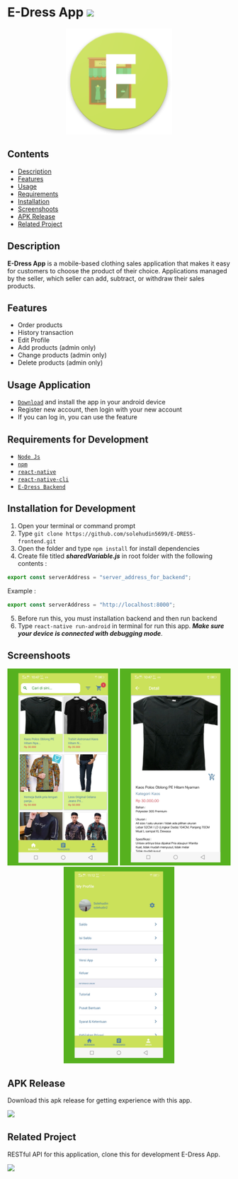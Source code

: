 # E-Dress App <img src="https://img.shields.io/badge/Build%20with-React%20Native-61dbfb?style=popout&logo=react">

<div align="center">
    <img width="240" src="./src/assets/images/ic_launcher_round.png">
</div>

## Contents

- [Description](#description)
- [Features](#features)
- [Usage](#usage-application)
- [Requirements](#requirements-for-development)
- [Installation](#installation-for-development)
- [Screenshoots](#screenshoots)
- [APK Release](#apk-release)
- [Related Project](#related-project)

## Description

**E-Dress App** is a mobile-based clothing sales application that makes it easy for customers to choose the product of their choice. Applications managed by the seller, which seller can add, subtract, or withdraw their sales products.

## Features

- Order products
- History transaction
- Edit Profile
- Add products (admin only)
- Change products (admin only)
- Delete products (admin only)

## Usage Application

- [`Download`](#apk-release) and install the app in your android device
- Register new account, then login with your new account
- If you can log in, you can use the feature

## Requirements for Development

- [`Node Js`](https://nodejs.org/en/)
- [`npm`](https://www.npmjs.com/get-npm)
- [`react-native`](https://facebook.github.io/react-native/docs/getting-started)
- [`react-native-cli`](https://facebook.github.io/react-native/docs/getting-started)
- [`E-Dress Backend`](https://github.com/solehudin5699/E-DRESS-backend.git)

## Installation for Development

1. Open your terminal or command prompt
2. Type `git clone https://github.com/solehudin5699/E-DRESS-frontend.git`
3. Open the folder and type `npm install` for install dependencies
4. Create file titled **_sharedVariable.js_** in root folder with the following contents :

```javascript
export const serverAddress = "server_address_for_backend";
```

Example :

```javascript
export const serverAddress = "http://localhost:8000";
```

5. Before run this, you must installation backend and then run backend
6. Type `react-native run-android` in terminal for run this app. **_Make sure your device is connected with debugging mode_**.

## Screenshoots

<div align="center">
    <img width="250" src="./src/assets/images/screenshoot-1.png">   
    <img width="250" src="./src/assets/images/screenshoot-2.png">
    <img width="250" src="./src/assets/images/screenshoot-3.png">
</div>

## APK Release

Download this apk release for getting experience with this app.

<a href="http://bit.ly/edress_app">
<img src="https://img.shields.io/badge/Download%20E--Dress%20on%20the-Google%20Drive-blue.svg?style=popout&logo=google-drive"/>
</a>

## Related Project

RESTful API for this application, clone this for development E-Dress App.

<a href="https://github.com/solehudin5699/E-DRESS-backend.git">
<img src="https://img.shields.io/badge/E--Dress%20Backend-Repository-blue.svg?style=popout&logo=github"/>
</a>
